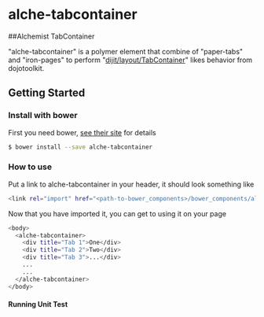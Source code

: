 # alche-tabcontainer

##Alchemist TabContainer

"alche-tabcontainer" is a polymer element that combine of "paper-tabs" and "iron-pages" to perform 
"[dijit/layout/TabContainer](https://dojotoolkit.org/reference-guide/1.10/dijit/layout/TabContainer.html)"
likes behavior from dojotoolkit.

## Getting Started

### Install with bower

First you need bower, [see their site](http://bower.io) for details

```sh
$ bower install --save alche-tabcontainer
```

### How to use

Put a link to alche-tabcontainer in your header, it should look something like

```sh
<link rel="import" href="<path-to-bower_components>/bower_components/alche-tabcontainer/alche-tabcontainer.html">
```

Now that you have imported it, you can get to using it on your page

```sh
<body>
  <alche-tabcontainer>
    <div title="Tab 1">One</div>
    <div title="Tab 2">Two</div>
    <div title="Tab 3">...</div>
    ...
    ...
  </alche-tabcontainer>
</body>
```

#### Running Unit Test